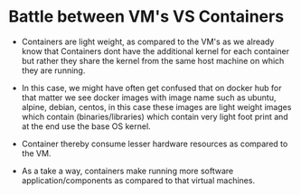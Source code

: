 # Battle between VM's VS Containers

- Containers are light weight, as compared to the VM's as we already know that Containers dont have the additional kernel for each 
container but rather they share the kernel from the same host machine on which they are running.

- In this case, we might have often get confused that on docker hub for that matter we see docker images with image name such 
as ubuntu, alpine, debian, centos, in this case these images are light weight images which contain (binaries/libraries) which
contain very light foot print and at the end use the base OS kernel. 

- Container thereby consume lesser hardware resources as compared to the VM.

- As a take a way, containers make running more software application/components as compared to that virtual machines.
